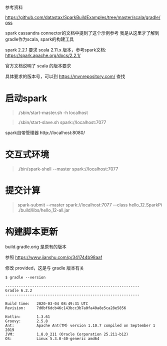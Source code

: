 参考资料

https://github.com/datastax/SparkBuildExamples/tree/master/scala/gradle/oss

spark cassandra connector的文档中提到了这个示例参考
我是从这里才了解到gradle作为scala, spark的构建工具

spark 2.2.1 要求 scala 2.11.x 版本，参考spark文档:
https://spark.apache.org/docs/2.2.1/

官方文档说明了 scala 的版本要求

具体要求的版本号，可以到 https://mvnrepository.com/ 查找

启动spark
=========

> ./sbin/start-master.sh -h localhost

>./sbin/start-slave.sh spark://localhost:7077

spark自带管理器
http://localhost:8080/

交互式环境
========

> ./bin/spark-shell --master spark://localhost:7077

提交计算
=======

> spark-submit --master spark://localhost:7077 --class hello_12.SparkPi ./build/libs/hello_12-all.jar

构建脚本更新
==========

build.gradle.orig 是原有的版本

参照 https://www.jianshu.com/p/341744b98aaf

修改 provided，这是与 gradle 版本有关

```
$ gradle --version

------------------------------------------------------------
Gradle 6.2.2
------------------------------------------------------------

Build time:   2020-03-04 08:49:31 UTC
Revision:     7d0bf6dcb46c143bcc3b7a0fa40a8e5ca28e5856

Kotlin:       1.3.61
Groovy:       2.5.8
Ant:          Apache Ant(TM) version 1.10.7 compiled on September 1 2019
JVM:          1.8.0_211 (Oracle Corporation 25.211-b12)
OS:           Linux 5.3.0-40-generic amd64
```